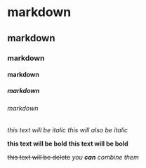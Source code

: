 # markdown
## markdown
### markdown
#### markdown
##### markdown
###### markdown

*this text will be italic*
_this will also be italic_

**this text will be bold**
__this text will be bold__

~~this text will be delete~~
_you **can** combine them_




